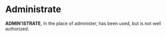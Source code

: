 # Administrate

**ADMIN'ISTRATE**, In the place of administer, has been used, but is not well authorized.